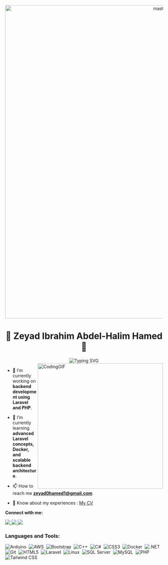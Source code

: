 <div align="center">
<img alt="masterGIF" width="1000" src="https://media.tenor.com/3bTxZ4HdrysAAAAd/pixels-neon.gif">
</div>
<h1 align="center">👋 Zeyad Ibrahim Abdel-Halim Hamed 👋</h1>
<div align="center">
<img src="https://readme-typing-svg.herokuapp.com?font=Antonio&weight=600&size=45&pause=1000&color=1F8000&center=true&vCenter=true&random=false&width=435&height=100&lines=Backend+Developer" alt="Typing SVG" />
</div>
<img align="right" alt="CodingGIF" width="400" src="https://user-images.githubusercontent.com/57133330/188281408-c67df9ee-fd1f-4b37-833b-f02848f1ce02.gif">

- 🔭 I’m currently working on **backend development using Laravel and PHP**.

- 🌱 I’m currently learning **advanced Laravel concepts, Docker, and scalable backend architecture**.

- 📫 How to reach me **zeyad0hamed1@gmail.com**

- 📄 Know about my experiences : <a href="https://drive.google.com/file/d/1cAMui0P1CzA9vadTCDyOd0sLoMHQzFwI/view?usp=sharing" target="blank"> My CV </a>



<p align="left"><b>Connect with me:</b></p>

<a href="https://linkedin.com/in/zeyad-hamed-backend-developer" target="_blank">
  <img src="https://img.shields.io/badge/-Zeyad%20Hamed-0077B5?style=for-the-badge&logo=Linkedin&logoColor=white"/>
</a>
<a href="https://www.hackerrank.com/zeyad0hamed1" target="_blank">
  <img src="https://img.shields.io/badge/-HackerRank-2EC866?style=for-the-badge&logo=HackerRank&logoColor=white"/>
</a>
<a href="https://www.instagram.com/thee_zeyad/" target="_blank">
  <img src="https://img.shields.io/badge/-Instagram-E4405F?style=for-the-badge&logo=Instagram&logoColor=white"/>
</a>


### Languages and Tools:

![Arduino](https://img.shields.io/badge/-Arduino-05122A?style=flat&logo=arduino)&nbsp;
![AWS](https://img.shields.io/badge/-AWS-05122A?style=flat&logo=amazonaws)&nbsp;
![Bootstrap](https://img.shields.io/badge/-Bootstrap-05122A?style=flat&logo=bootstrap)&nbsp;
![C++](https://img.shields.io/badge/-C++-05122A?style=flat&logo=cplusplus)&nbsp;
![C#](https://img.shields.io/badge/-C%23-05122A?style=flat&logo=csharp)&nbsp;
![CSS3](https://img.shields.io/badge/-CSS3-05122A?style=flat&logo=css3&logoColor=1572B6)&nbsp;
![Docker](https://img.shields.io/badge/-Docker-05122A?style=flat&logo=docker)&nbsp;
![.NET](https://img.shields.io/badge/-.NET-05122A?style=flat&logo=dotnet)&nbsp;
![Git](https://img.shields.io/badge/-Git-05122A?style=flat&logo=git)&nbsp;
![HTML5](https://img.shields.io/badge/-HTML5-05122A?style=flat&logo=html5)&nbsp;
![Laravel](https://img.shields.io/badge/-Laravel-05122A?style=flat&logo=laravel)&nbsp;
![Linux](https://img.shields.io/badge/-Linux-05122A?style=flat&logo=linux)&nbsp;
![SQL Server](https://img.shields.io/badge/-SQL%20Server-05122A?style=flat&logo=microsoft-sql-server)&nbsp;
![MySQL](https://img.shields.io/badge/-MySQL-05122A?style=flat&logo=mysql)&nbsp;
![PHP](https://img.shields.io/badge/-PHP-05122A?style=flat&logo=php)&nbsp;
![Tailwind CSS](https://img.shields.io/badge/-Tailwind%20CSS-05122A?style=flat&logo=tailwindcss)&nbsp;


